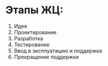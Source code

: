 # Этапы ЖЦ:
1) Идея
2) Проектирование
3) Разработка
4) Тестирование
5) Ввод в эксплуатацию и поддержка
6) Прекращение поддержки